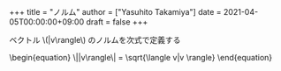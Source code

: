 +++
title = "ノルム"
author = ["Yasuhito Takamiya"]
date = 2021-04-05T00:00:00+09:00
draft = false
+++

ベクトル \\(|v\rangle\\) のノルムを次式で定義する

\begin{equation}
  \\||v\rangle\\| = \sqrt{\langle v|v \rangle}
\end{equation}
